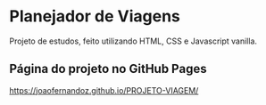 # Planejador de Viagens
Projeto de estudos, feito utilizando HTML, CSS e Javascript vanilla.

## Página do projeto no GitHub Pages
https://joaofernandoz.github.io/PROJETO-VIAGEM/
